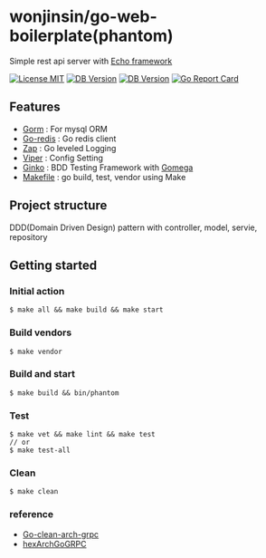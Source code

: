 wonjinsin/go-web-boilerplate(phantom)
============================
Simple rest api server with [Echo framework](https://github.com/labstack/echo)

[![License MIT](https://img.shields.io/badge/License-MIT-green.svg)](http://opensource.org/licenses/MIT)
[![DB Version](https://img.shields.io/badge/DB-Redis-red)](https://redis.io/)
[![DB Version](https://img.shields.io/badge/DB-Mysql-blue)](https://www.mysql.com/)
[![Go Report Card](https://goreportcard.com/badge/github.com/StarpTech/go-web)](https://goreportcard.com/report/github.com/wonjinsin/go-web-boilerplate)

## Features
- [Gorm](https://github.com/go-gorm/gorm) : For mysql ORM
- [Go-redis](https://github.com/go-redis/redis/v8) : Go redis client
- [Zap](https://github.com/uber-go/zap) : Go leveled Logging
- [Viper](https://github.com/spf13/viper) : Config Setting
- [Ginko](https://onsi.github.io/ginkgo) : BDD Testing Framework with [Gomega](https://onsi.github.io/gomega)
- [Makefile]() : go build, test, vendor using Make

## Project structure
DDD(Domain Driven Design) pattern with controller, model, servie, repository

## Getting started

### Initial action
```
$ make all && make build && make start
```

### Build vendors
```
$ make vendor
```

### Build and start
```
$ make build && bin/phantom
```

### Test
```
$ make vet && make lint && make test
// or
$ make test-all
```

### Clean
```
$ make clean
```

### reference
- [Go-clean-arch-grpc](https://github.com/bxcodec/go-clean-arch-grpc)
- [hexArchGoGRPC](https://github.com/selikapro/hexArchGoGRPC)